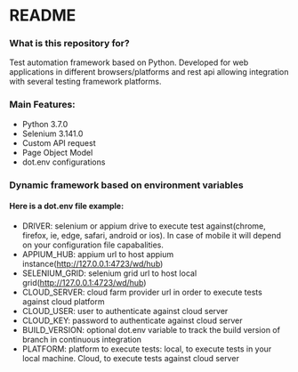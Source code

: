 # README #

### What is this repository for? ###

Test automation framework based on Python. Developed for web applications in different browsers/platforms and rest api allowing integration
with several testing framework platforms. 

### Main Features:
*  Python 3.7.0
*  Selenium 3.141.0
*  Custom API request
*  Page Object Model
*  dot.env configurations

### Dynamic framework based on environment variables

#### Here is a dot.env file example:

*  DRIVER: selenium or appium drive to execute test against(chrome, firefox, ie, edge, safari, android or ios). In case of mobile it will depend on your configuration file capabalities.
*  APPIUM_HUB: appium url to host appium instance(http://127.0.0.1:4723/wd/hub)
*  SELENIUM_GRID: selenium grid url to host local grid(http://127.0.0.1:4723/wd/hub)
*  CLOUD_SERVER: cloud farm provider url in order to execute tests against cloud platform
*  CLOUD_USER: user to authenticate against cloud server
*  CLOUD_KEY: password to authenticate against cloud server
*  BUILD_VERSION: optional dot.env variable to track the build version of branch in continuous integration
*  PLATFORM: platform to execute tests: local, to execute tests in your local machine. Cloud, to execute tests against cloud server
